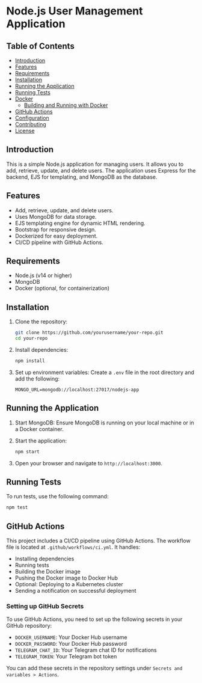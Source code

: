 # Node.js User Management Application

## Table of Contents
- [Introduction](#introduction)
- [Features](#features)
- [Requirements](#requirements)
- [Installation](#installation)
- [Running the Application](#running-the-application)
- [Running Tests](#running-tests)
- [Docker](#docker)
  - [Building and Running with Docker](#building-and-running-with-docker)
- [GitHub Actions](#github-actions)
- [Configuration](#configuration)
- [Contributing](#contributing)
- [License](#license)

## Introduction
This is a simple Node.js application for managing users. It allows you to add, retrieve, update, and delete users. The application uses Express for the backend, EJS for templating, and MongoDB as the database.

## Features
- Add, retrieve, update, and delete users.
- Uses MongoDB for data storage.
- EJS templating engine for dynamic HTML rendering.
- Bootstrap for responsive design.
- Dockerized for easy deployment.
- CI/CD pipeline with GitHub Actions.

## Requirements
- Node.js (v14 or higher)
- MongoDB
- Docker (optional, for containerization)

## Installation
1. Clone the repository:
    ```sh
    git clone https://github.com/yourusername/your-repo.git
    cd your-repo
    ```

2. Install dependencies:
    ```sh
    npm install
    ```

3. Set up environment variables:
    Create a `.env` file in the root directory and add the following:
    ```env
    MONGO_URL=mongodb://localhost:27017/nodejs-app
    ```

## Running the Application
1. Start MongoDB:
    Ensure MongoDB is running on your local machine or in a Docker container.

2. Start the application:
    ```sh
    npm start
    ```

3. Open your browser and navigate to `http://localhost:3000`.

## Running Tests
To run tests, use the following command:
```sh
npm test
```

## GitHub Actions

This project includes a CI/CD pipeline using GitHub Actions. The workflow file is located at `.github/workflows/ci.yml`. It handles:
- Installing dependencies
- Running tests
- Building the Docker image
- Pushing the Docker image to Docker Hub
- Optional: Deploying to a Kubernetes cluster
- Sending a notification on successful deployment

### Setting up GitHub Secrets

To use GitHub Actions, you need to set up the following secrets in your GitHub repository:
- `DOCKER_USERNAME`: Your Docker Hub username
- `DOCKER_PASSWORD`: Your Docker Hub password
- `TELEGRAM_CHAT_ID`: Your Telegram chat ID for notifications
- `TELEGRAM_TOKEN`: Your Telegram bot token

You can add these secrets in the repository settings under `Secrets and variables > Actions`.
